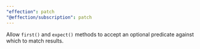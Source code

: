 ```yaml
---
"effection": patch
"@effection/subscription": patch
---
```

Allow `first()` and `expect()` methods to accept an optional predicate
against which to match results.
